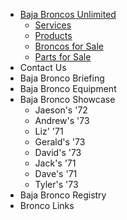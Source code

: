 - [Baja Broncos Unlimited](/)
  - [Services](/services)
  - [Products](/products)
  - [Broncos for Sale](/products-for-sale)
  - [Parts for Sale](/parts-for-sale)
- Contact Us
- Baja Bronco Briefing
- Baja Bronco Equipment
- Baja Bronco Showcase
  - Jaeson's '72
  - Andrew's '73
  - Liz' '71
  - Gerald's '73
  - David's '73
  - Jack's '71
  - Dave's '71
  - Tyler's '73
- Baja Bronco Registry
- Bronco Links
